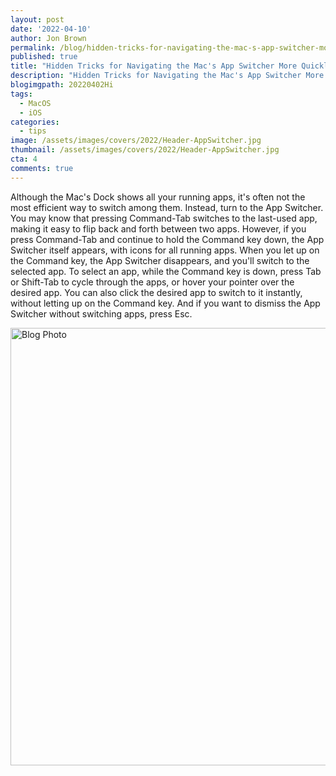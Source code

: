 ```yaml
---
layout: post
date: '2022-04-10'
author: Jon Brown
permalink: /blog/hidden-tricks-for-navigating-the-mac-s-app-switcher-more-quickly/
published: true
title: "Hidden Tricks for Navigating the Mac's App Switcher More Quickly"
description: "Hidden Tricks for Navigating the Mac's App Switcher More Quickly"
blogimgpath: 20220402Hi
tags:
  - MacOS
  - iOS
categories:
  - tips
image: /assets/images/covers/2022/Header-AppSwitcher.jpg
thumbnail: /assets/images/covers/2022/Header-AppSwitcher.jpg
cta: 4
comments: true
---
```

Although the Mac's Dock shows all your running apps, it's often not the
most efficient way to switch among them. Instead, turn to the App
Switcher. You may know that pressing Command-Tab switches to the
last-used app, making it easy to flip back and forth between two apps.
However, if you press Command-Tab and continue to hold the Command key
down, the App Switcher itself appears, with icons for all running apps.
When you let up on the Command key, the App Switcher disappears, and
you'll switch to the selected app. To select an app, while the Command
key is down, press Tab or Shift-Tab to cycle through the apps, or hover
your pointer over the desired app. You can also click the desired app to
switch to it instantly, without letting up on the Command key. And if
you want to dismiss the App Switcher without switching apps, press Esc.

<img alt="Blog Photo" src="{{ site.site_cdn }}/assets/images/blog/2022/20220402Hi/image2.png" class="img-fluid rounded m-2" width="700" />


